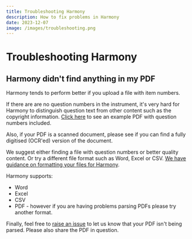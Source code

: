 ```yaml
---
title: Troubleshooting Harmony
description: How to fix problems in Harmony
date: 2023-12-07
image: /images/troubleshooting.png
---
```


# Troubleshooting Harmony

## Harmony didn't find anything in my PDF

Harmony tends to perform better if you upload a file with item numbers.

If there are are no question numbers in the instrument, it's very hard for Harmony to distinguish question text from other content such as the copyright information. [Click here](/gad7example.pdf) to see an example PDF with question numbers included.

Also, if your PDF is a scanned document, please see if you can find a fully digitised (OCR'ed) version of the document. 

We suggest either finding a file with question numbers or better quality content. Or try a different file format such as Word, Excel or CSV. [We have guidance on formatting your files for Harmony](/formatting-help/).

Harmony supports:

* Word
* Excel
* CSV
* PDF - however if you are having problems parsing PDFs please try another format.

Finally, feel free to [raise an issue](https://github.com/harmonydata/harmony/issues) to let us know that your PDF isn't being parsed. Please also share the PDF in question.



